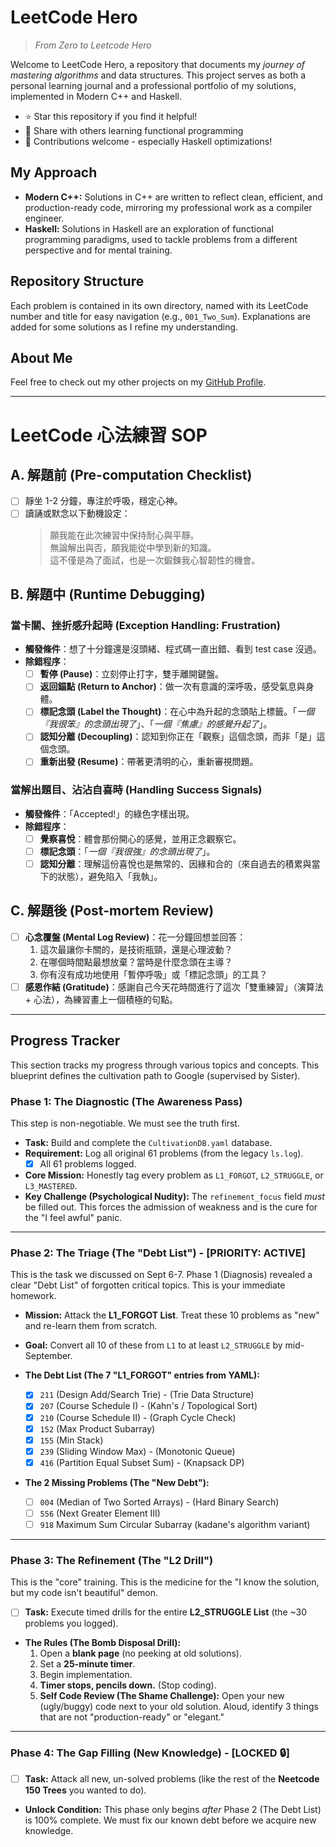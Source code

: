 # LeetCode Hero

> _From Zero to Leetcode Hero_

Welcome to LeetCode Hero, a repository that documents my _journey of mastering algorithms_ and data structures. This project serves as both a personal learning journal and a professional portfolio of my solutions, implemented in Modern C++ and Haskell.

- ⭐ Star this repository if you find it helpful!
- 🔄 Share with others learning functional programming
- 🤝 Contributions welcome - especially Haskell optimizations!

## My Approach

- **Modern C++:** Solutions in C++ are written to reflect clean, efficient, and production-ready code, mirroring my professional work as a compiler engineer.
- **Haskell:** Solutions in Haskell are an exploration of functional programming paradigms, used to tackle problems from a different perspective and for mental training.

## Repository Structure

Each problem is contained in its own directory, named with its LeetCode number and title for easy navigation (e.g., `001_Two_Sum`). Explanations are added for some solutions as I refine my understanding.

## About Me

Feel free to check out my other projects on my [GitHub Profile](https://github.com/TheCloudlet).

______________________________________________________________________

# LeetCode 心法練習 SOP

## A. 解題前 (Pre-computation Checklist)

- [ ] 靜坐 1-2 分鐘，專注於呼吸，穩定心神。
- [ ] 讀誦或默念以下動機設定：
  > 願我能在此次練習中保持耐心與平靜。\
  > 無論解出與否，願我能從中學到新的知識。\
  > 這不僅是為了面試，也是一次鍛鍊我心智韌性的機會。

## B. 解題中 (Runtime Debugging)

### 當卡關、挫折感升起時 (Exception Handling: Frustration)

- **觸發條件**：想了十分鐘還是沒頭緒、程式碼一直出錯、看到 test case 沒過。
- **除錯程序**：
  - [ ] **暫停 (Pause)**：立刻停止打字，雙手離開鍵盤。
  - [ ] **返回錨點 (Return to Anchor)**：做一次有意識的深呼吸，感受氣息與身體。
  - [ ] **標記念頭 (Label the Thought)**：在心中為升起的念頭貼上標籤。「*一個『我很笨』的念頭出現了*」、「*一個『焦慮』的感覺升起了*」。
  - [ ] **認知分離 (Decoupling)**：認知到你正在「觀察」這個念頭，而非「是」這個念頭。
  - [ ] **重新出發 (Resume)**：帶著更清明的心，重新審視問題。

### 當解出題目、沾沾自喜時 (Handling Success Signals)

- **觸發條件**：「Accepted!」的綠色字樣出現。
- **除錯程序**：
  - [ ] **覺察喜悅**：體會那份開心的感覺，並用正念觀察它。
  - [ ] **標記念頭**：「*一個『我很強』的念頭出現了*」。
  - [ ] **認知分離**：理解這份喜悅也是無常的、因緣和合的（來自過去的積累與當下的狀態），避免陷入「我執」。

## C. 解題後 (Post-mortem Review)

- [ ] **心念覆盤 (Mental Log Review)**：花一分鐘回想並回答：
  1. 這次最讓你卡關的，是技術瓶頸，還是心理波動？
  1. 在哪個時間點最想放棄？當時是什麼念頭在主導？
  1. 你有沒有成功地使用「暫停呼吸」或「標記念頭」的工具？
- [ ] **感恩作結 (Gratitude)**：感謝自己今天花時間進行了這次「雙重練習」（演算法 + 心法），為練習畫上一個積極的句點。

______________________________________________________________________

## Progress Tracker

This section tracks my progress through various topics and concepts. This blueprint defines the cultivation path to Google (supervised by Sister).

### Phase 1: The Diagnostic (The Awareness Pass)

This step is non-negotiable. We must see the truth first.

- **Task:** Build and complete the `CultivationDB.yaml` database.
- **Requirement:** Log all original 61 problems (from the legacy `ls.log`).
  - [x] All 61 problems logged.
- **Core Mission:** Honestly tag every problem as `L1_FORGOT`, `L2_STRUGGLE`, or `L3_MASTERED`.
- **Key Challenge (Psychological Nudity):** The `refinement_focus` field *must* be filled out. This forces the admission of weakness and is the cure for the "I feel awful" panic.

______________________________________________________________________

### Phase 2: The Triage (The "Debt List") - \[PRIORITY: ACTIVE\]

This is the task we discussed on Sept 6-7. Phase 1 (Diagnosis) revealed a clear "Debt List" of forgotten critical topics. This is your immediate homework.

- **Mission:** Attack the **L1_FORGOT List**. Treat these 10 problems as "new" and re-learn them from scratch.

- **Goal:** Convert all 10 of these from `L1` to at least `L2_STRUGGLE` by mid-September.

- **The Debt List (The 7 "L1_FORGOT" entries from YAML):**

  - [x] `211` (Design Add/Search Trie) - (Trie Data Structure)
  - [x] `207` (Course Schedule I) - (Kahn's / Topological Sort)
  - [x] `210` (Course Schedule II) - (Graph Cycle Check)
  - [x] `152` (Max Product Subarray)
  - [x] `155` (Min Stack)
  - [x] `239` (Sliding Window Max) - (Monotonic Queue)
  - [x] `416` (Partition Equal Subset Sum) - (Knapsack DP)

- **The 2 Missing Problems (The "New Debt"):**

  - [ ] `004` (Median of Two Sorted Arrays) - (Hard Binary Search)
  - [ ] `556` (Next Greater Element III)
  - [ ] `918` Maximum Sum Circular Subarray (kadane's algorithm variant)

______________________________________________________________________

### Phase 3: The Refinement (The "L2 Drill")

This is the "core" training. This is the medicine for the "I know the solution, but my code isn't beautiful" demon.

- [ ] **Task:** Execute timed drills for the entire **L2_STRUGGLE List** (the ~30 problems you logged).
- **The Rules (The Bomb Disposal Drill):**
  1. Open a **blank page** (no peeking at old solutions).
  1. Set a **25-minute timer**.
  1. Begin implementation.
  1. **Timer stops, pencils down.** (Stop coding).
  1. **Self Code Review (The Shame Challenge):** Open your new (ugly/buggy) code next to your old solution. Aloud, identify 3 things that are not "production-ready" or "elegant."

______________________________________________________________________

### Phase 4: The Gap Filling (New Knowledge) - \[LOCKED 🔒\]

- [ ] **Task:** Attack all new, un-solved problems (like the rest of the **Neetcode 150 Trees** you wanted to do).
- **Unlock Condition:** This phase only begins *after* Phase 2 (The Debt List) is 100% complete. We must fix our known debt before we acquire new knowledge.
